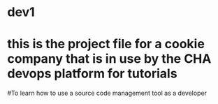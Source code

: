 # dev1
# this is the project file for a cookie company that is in use by the CHA devops platform for tutorials
#To learn how to use a source code management tool as a developer
